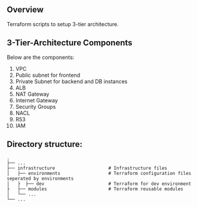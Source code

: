 ## Overview

Terraform scripts to setup 3-tier architecture.

## 3-Tier-Architecture Components
Below are the components:

1. VPC
2. Public subnet for frontend
3. Private Subnet for backend and DB instances
4. ALB
5. NAT Gateway
6. Internet Gateway
7. Security Groups
8. NACL
9. R53
10. IAM


## Directory structure:

    .
    ├── ...
    ├── infrastructure                    # Infrastructure files
    │   ├── environments                  # Terraform configuration files seperated by environments
    │   ├  ├── dev                        # Terraform for dev environment
    ├   ├── modules                       # Terraform reusable modules
    │   └── ...           
    └── ...

